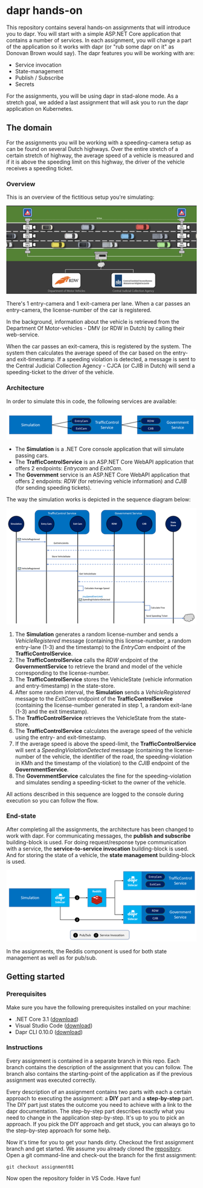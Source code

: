 # dapr hands-on

This repository contains several hands-on assignments that will introduce you to dapr. You will start with a simple ASP.NET Core application that contains a number of services. In each assignment, you will change a part of the application so it works with dapr (or "rub some dapr on it" as Donovan Brown would say). The dapr features you will be working with are:

- Service invocation
- State-management
- Publish / Subscribe
- Secrets

For the assignments, you will be using dapr in stad-alone mode. As a stretch goal, we added a last assignment that will ask you to run the dapr application on Kubernetes.

## The domain

For the assignments you will be working with a speeding-camera setup as can be found on several Dutch highways. Over the entire stretch of a certain stretch of highway, the average speed of a vehicle is measured and if it is above the speeding limit on this highway, the driver of the vehicle receives a speeding ticket.

### Overview

This is an overview of the fictitious setup you're simulating:

![](img/speed-trap-overview.png)

There's 1 entry-camera and 1 exit-camera per lane. When a car passes an entry-camera, the license-number of the car is registered.

In the background, information about the vehicle  is retrieved from the Department Of Motor-vehicles - DMV (or RDW in Dutch) by calling their web-service.

When the car passes an exit-camera, this is registered by the system. The system then calculates the average speed of the car based on the entry- and exit-timestamp. If a speeding violation is detected, a message is sent to the Central Judicial Collection Agency - CJCA (or CJIB in Dutch) will send a speeding-ticket to the driver of the vehicle.

### Architecture

In order to simulate this in code, the following services are available:

![](img/services.png)

- The **Simulation** is a .NET Core console application that will simulate passing cars.
- The **TrafficControlService** is an ASP.NET Core WebAPI application that offers 2 endpoints: *Entrycam* and *ExitCam*.
- The **Government** service is an ASP.NET Core WebAPI application that offers 2 endpoints: *RDW* (for retrieving vehicle information) and *CJIB* (for sending speeding tickets).

The way the simulation works is depicted in the sequence diagram below:

![](img/sequence.png)

1. The **Simulation** generates a random license-number and sends a *VehicleRegistered* message (containing this license-number, a random entry-lane (1-3) and the timestamp) to the *EntryCam* endpoint of the **TrafficControlService**.
2. The **TrafficControlService** calls the *RDW* endpoint of the **GovernmentService** to retrieve the brand and model of the vehicle corresponding to the license-number.
3. The **TrafficControlService** stores the VehicleState (vehicle information and entry-timestamp) in the state-store.
4. After some random interval, the **Simulation** sends a *VehicleRegistered* message to the *ExitCam* endpoint of the **TrafficControlService** (containing the license-number generated in step 1, a random exit-lane (1-3) and the exit timestamp).
5. The **TrafficControlService** retrieves the VehicleState from the state-store.
6. The **TrafficControlService** calculates the average speed of the vehicle using the entry- and exit-timestamp.
7. If the average speed is above the speed-limit, the **TrafficControlService** will sent a *SpeedingViolationDetected* message (containing the license-number of the vehicle, the identifier of the road, the speeding-violation in KMh and the timestamp of the violation) to the *CJIB* endpoint of the **GovernmentService**.
8. The **GovernmentService** calculates the fine for the speeding-violation and simulates sending a speeding-ticket to the owner of the vehicle.

All actions described in this sequence are logged to the console during execution so you can follow the flow.

### End-state

After completing all the assignments, the architecture has been changed to work with dapr. For communicating messages, the **publish and subscribe** building-block is used. For doing request/response type communication with a service, the  **service-to-service invocation** building-block is used. And for storing the state of a vehicle, the **state management** building-block is used.

![](img/dapr-setup.png)

In the assignments, the Reddis component is used for both state management as well as for pub/sub.



## Getting started

### Prerequisites

Make sure you have the following prerequisites installed on your machine:

- .NET Core 3.1 ([download](https://dotnet.microsoft.com/download/dotnet-core/3.1))
- Visual Studio Code ([download](https://code.visualstudio.com/download))
- Dapr CLI 0.10.0 ([download](https://github.com/dapr/cli/releases/tag/v0.10.0))

### Instructions

Every assignment is contained in a separate branch in this repo. Each branch contains the description of the assignment that you can follow. The branch also contains the starting-point of the application as if the previous assignment was executed correctly.

Every description of an assignment contains two parts with each a certain approach to executing the assignment: a **DIY** part and a **step-by-step** part. The DIY part just states the outcome you need to achieve with a link to the dapr documentation. The step-by-step part describes exactly what you need to change in the application step-by-step. It's up to you to pick an approach. If you pick the DIY approach and get stuck, you can always go to the step-by-step approach for some help.

Now it's time for you to get your hands dirty. Checkout the first assignment branch and get started. We assume you already cloned the [repository](https://github.com/edwinvw/dapr-hands-on). Open a git command-line and check-out the branch for the first assignment:

```
git checkout assignment01
```

Now open the repository folder in VS Code. Have fun!